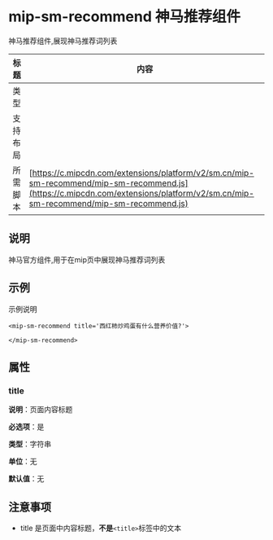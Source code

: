 # mip-sm-recommend 神马推荐组件

神马推荐组件,展现神马推荐词列表

标题|内容
----|----
类型|
支持布局|
所需脚本| [https://c.mipcdn.com/extensions/platform/v2/sm.cn/mip-sm-recommend/mip-sm-recommend.js](https://c.mipcdn.com/extensions/platform/v2/sm.cn/mip-sm-recommend/mip-sm-recommend.js)

## 说明

神马官方组件,用于在mip页中展现神马推荐词列表

## 示例

示例说明

```
<mip-sm-recommend title='西红柿炒鸡蛋有什么营养价值?'>
   
</mip-sm-recommend>
```

## 属性

### title

**说明**：页面内容标题

**必选项**：是

**类型**：字符串

**单位**：无

**默认值**：无

## 注意事项

- title 是页面中内容标题，**不是**`<title>`标签中的文本
